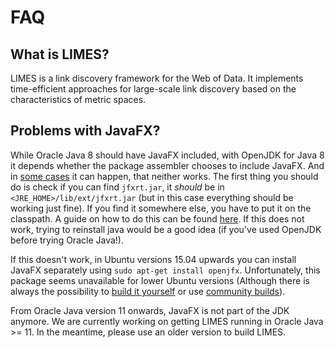 # FAQ

## What is LIMES?

LIMES is a link discovery framework for the Web of Data. It implements time-efficient approaches for large-scale link discovery based on the characteristics of metric spaces. 

## Problems with JavaFX?
While Oracle Java 8 should have JavaFX included, with OpenJDK for Java 8 it depends whether the package assembler chooses to 
include JavaFX. And in [some cases](https://github.com/AKSW/LIMES-dev/issues/56) it can happen, that neither works. 
The first thing you should do is check if you can find `jfxrt.jar`, it *should* be in `<JRE_HOME>/lib/ext/jfxrt.jar` (but in this
case everything should be working just fine). If you find it somewhere else, you have to put it on the classpath. A guide
on how to do this can be found [here](http://askubuntu.com/a/609954). If this does not work, trying to reinstall java would be a good
idea (if you've used OpenJDK before trying Oracle Java!).

If this doesn't work, in Ubuntu versions 15.04 upwards you can install JavaFX separately using `sudo apt-get install openjfx`.
Unfortunately, this package seems unavailable for lower Ubuntu versions (Although there is always the possibility to 
[build it yourself](https://wiki.openjdk.java.net/display/OpenJFX/Building+OpenJFX) or use [community builds](https://wiki.openjdk.java.net/display/OpenJFX/Community+Builds)).

From Oracle Java version 11 onwards, JavaFX is not part of the JDK anymore. We are currently working on getting LIMES running in Oracle Java >= 11.
In the meantime, please use an older version to build LIMES. 